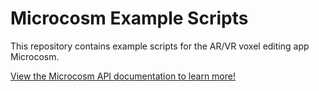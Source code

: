 # Microcosm Example Scripts

This repository contains example scripts for the AR/VR voxel editing app Microcosm.

[View the Microcosm API documentation to learn more!](https://paulstraw.notion.site/Lua-Scripting-API-6245ce97495e474e95d0671512ac84b0)

